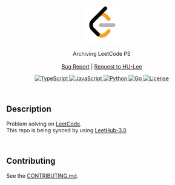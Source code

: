 <p align="center">
  <a href="https://github.com/HU-Lee/LeetCode">
    <img src="logo.png" alt="Logo">
  </a>

  <p align="center">
    Archiving LeetCode PS
    <br>
    <br>
    <a href="https://github.com/HU-Lee/LeetCode/issues">Bug Report</a>
    |
    <a href="https://github.com/HU-Lee/LeetCode/issues">Request to HU-Lee</a>
  </p>

  <p align="center">
    <a href="https://www.typescriptlang.org/">
      <img src="https://img.shields.io/badge/TypeScript-3178C6.svg?style=flat&logo=TypeScript&logoColor=white" alt="TypeScript">
    </a>
    <a href="https://developer.mozilla.org/ko/docs/Web/JavaScript">
      <img src="https://img.shields.io/badge/JavaScript-F7DF1E?logo=javascript&logoColor=000&style=flat" alt="JavaScript">
    </a>
    <a href="https://www.python.org/">
      <img src="https://img.shields.io/badge/Python-3776AB.svg?style=flat&logo=Python&logoColor=white" alt="Python">
    </a>
    <a href="https://go.dev/">
      <img src="https://img.shields.io/badge/Go-00ADD8?logo=go&logoColor=fff&style=flat" alt="Go">
    </a>
    <a href="./LICENSE">
      <img src="https://img.shields.io/github/license/HU-Lee/LeetCode" alt="License">
    </a>
  </p>
</p>

<!-- Content -->

<br>

## Description

Problem solving on [LeetCode][leetcode].  
This repo is being synced by using [LeetHub-3.0][leethub]

[leetcode]: https://leetcode.com/HU-Lee/
[leethub]: https://github.com/raphaelheinz/LeetHub-3.0

<br>

## Contributing

See the [CONTRIBUTING.md][contributing].

[contributing]: ./CONTRIBUTING.md
